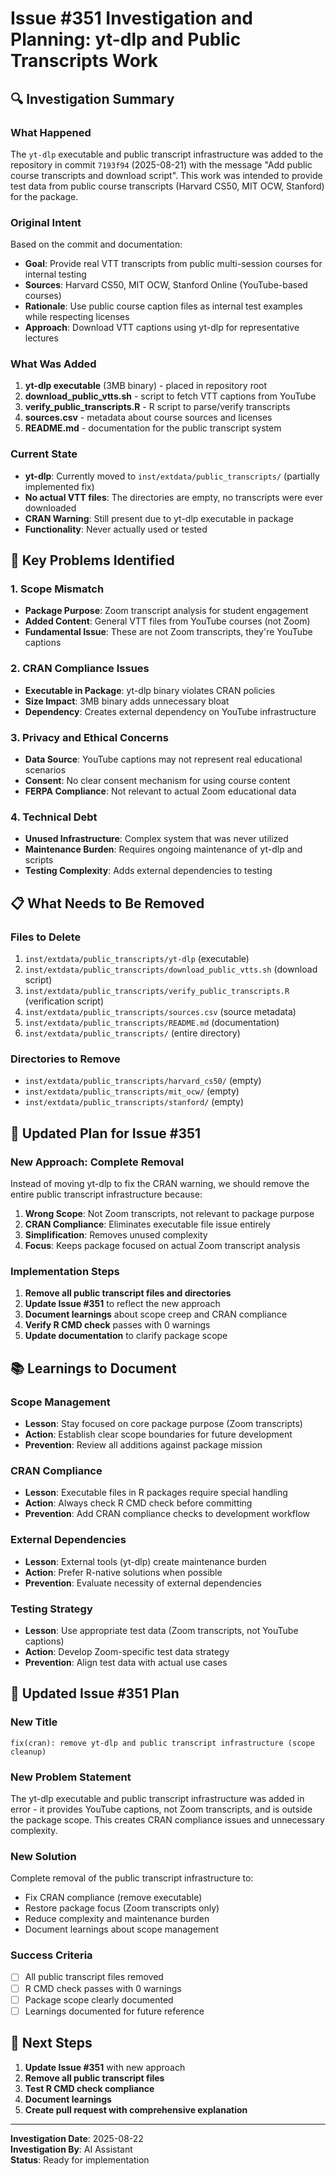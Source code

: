 # Issue #351 Investigation and Planning: yt-dlp and Public Transcripts Work

## 🔍 **Investigation Summary**

### **What Happened**
The `yt-dlp` executable and public transcript infrastructure was added to the repository in commit `7193f94` (2025-08-21) with the message "Add public course transcripts and download script". This work was intended to provide test data from public course transcripts (Harvard CS50, MIT OCW, Stanford) for the package.

### **Original Intent**
Based on the commit and documentation:
- **Goal**: Provide real VTT transcripts from public multi-session courses for internal testing
- **Sources**: Harvard CS50, MIT OCW, Stanford Online (YouTube-based courses)
- **Rationale**: Use public course caption files as internal test examples while respecting licenses
- **Approach**: Download VTT captions using yt-dlp for representative lectures

### **What Was Added**
1. **yt-dlp executable** (3MB binary) - placed in repository root
2. **download_public_vtts.sh** - script to fetch VTT captions from YouTube
3. **verify_public_transcripts.R** - R script to parse/verify transcripts
4. **sources.csv** - metadata about course sources and licenses
5. **README.md** - documentation for the public transcript system

### **Current State**
- **yt-dlp**: Currently moved to `inst/extdata/public_transcripts/` (partially implemented fix)
- **No actual VTT files**: The directories are empty, no transcripts were ever downloaded
- **CRAN Warning**: Still present due to yt-dlp executable in package
- **Functionality**: Never actually used or tested

## 🚨 **Key Problems Identified**

### **1. Scope Mismatch**
- **Package Purpose**: Zoom transcript analysis for student engagement
- **Added Content**: General VTT files from YouTube courses (not Zoom)
- **Fundamental Issue**: These are not Zoom transcripts, they're YouTube captions

### **2. CRAN Compliance Issues**
- **Executable in Package**: yt-dlp binary violates CRAN policies
- **Size Impact**: 3MB binary adds unnecessary bloat
- **Dependency**: Creates external dependency on YouTube infrastructure

### **3. Privacy and Ethical Concerns**
- **Data Source**: YouTube captions may not represent real educational scenarios
- **Consent**: No clear consent mechanism for using course content
- **FERPA Compliance**: Not relevant to actual Zoom educational data

### **4. Technical Debt**
- **Unused Infrastructure**: Complex system that was never utilized
- **Maintenance Burden**: Requires ongoing maintenance of yt-dlp and scripts
- **Testing Complexity**: Adds external dependencies to testing

## 📋 **What Needs to Be Removed**

### **Files to Delete**
1. `inst/extdata/public_transcripts/yt-dlp` (executable)
2. `inst/extdata/public_transcripts/download_public_vtts.sh` (download script)
3. `inst/extdata/public_transcripts/verify_public_transcripts.R` (verification script)
4. `inst/extdata/public_transcripts/sources.csv` (source metadata)
5. `inst/extdata/public_transcripts/README.md` (documentation)
6. `inst/extdata/public_transcripts/` (entire directory)

### **Directories to Remove**
- `inst/extdata/public_transcripts/harvard_cs50/` (empty)
- `inst/extdata/public_transcripts/mit_ocw/` (empty)
- `inst/extdata/public_transcripts/stanford/` (empty)

## 🎯 **Updated Plan for Issue #351**

### **New Approach: Complete Removal**
Instead of moving yt-dlp to fix the CRAN warning, we should remove the entire public transcript infrastructure because:

1. **Wrong Scope**: Not Zoom transcripts, not relevant to package purpose
2. **CRAN Compliance**: Eliminates executable file issue entirely
3. **Simplification**: Removes unused complexity
4. **Focus**: Keeps package focused on actual Zoom transcript analysis

### **Implementation Steps**
1. **Remove all public transcript files and directories**
2. **Update Issue #351** to reflect the new approach
3. **Document learnings** about scope creep and CRAN compliance
4. **Verify R CMD check** passes with 0 warnings
5. **Update documentation** to clarify package scope

## 📚 **Learnings to Document**

### **Scope Management**
- **Lesson**: Stay focused on core package purpose (Zoom transcripts)
- **Action**: Establish clear scope boundaries for future development
- **Prevention**: Review all additions against package mission

### **CRAN Compliance**
- **Lesson**: Executable files in R packages require special handling
- **Action**: Always check R CMD check before committing
- **Prevention**: Add CRAN compliance checks to development workflow

### **External Dependencies**
- **Lesson**: External tools (yt-dlp) create maintenance burden
- **Action**: Prefer R-native solutions when possible
- **Prevention**: Evaluate necessity of external dependencies

### **Testing Strategy**
- **Lesson**: Use appropriate test data (Zoom transcripts, not YouTube captions)
- **Action**: Develop Zoom-specific test data strategy
- **Prevention**: Align test data with actual use cases

## 🔄 **Updated Issue #351 Plan**

### **New Title**
`fix(cran): remove yt-dlp and public transcript infrastructure (scope cleanup)`

### **New Problem Statement**
The yt-dlp executable and public transcript infrastructure was added in error - it provides YouTube captions, not Zoom transcripts, and is outside the package scope. This creates CRAN compliance issues and unnecessary complexity.

### **New Solution**
Complete removal of the public transcript infrastructure to:
- Fix CRAN compliance (remove executable)
- Restore package focus (Zoom transcripts only)
- Reduce complexity and maintenance burden
- Document learnings about scope management

### **Success Criteria**
- [ ] All public transcript files removed
- [ ] R CMD check passes with 0 warnings
- [ ] Package scope clearly documented
- [ ] Learnings documented for future reference

## 🚀 **Next Steps**

1. **Update Issue #351** with new approach
2. **Remove all public transcript files**
3. **Test R CMD check compliance**
4. **Document learnings**
5. **Create pull request with comprehensive explanation**

---

**Investigation Date**: 2025-08-22  
**Investigation By**: AI Assistant  
**Status**: Ready for implementation
